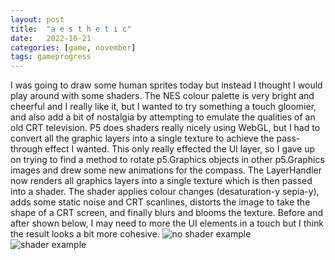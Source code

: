```yaml
---
layout: post
title:  "a e s t h e t i c"
date:   2022-10-21
categories: [game, november]
tags: gameprogress
---
```

I was going to draw some human sprites today but instead I thought I would play around with some shaders. The NES colour palette is very bright and cheerful and I really like it, but I wanted to try something a touch gloomier, and also add a bit of nostalgia by attempting to emulate the qualities of an old CRT television. P5 does shaders really nicely using WebGL, but I had to convert all the graphic layers into a single texture to achieve the pass-through effect I wanted. This only really effected the UI layer, so I gave up on trying to find a method to rotate p5.Graphics objects in other p5.Graphics images and drew some new animations for the compass. The LayerHandler now renders all graphics layers into a single texture which is then passed into a shader. The shader applies colour changes (desaturation-y sepia-y), adds some static noise and CRT scanlines, distorts the image to take the shape of a CRT screen, and finally blurs and blooms the texture. Before and after shown below, I may need to more the UI elements in a touch but I think the result looks a bit more cohesive.
![no shader example](https://b38tn1k.com/sprites/noshader.png)
![shader example](https://b38tn1k.com/sprites/shader1.png)
